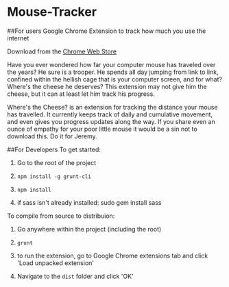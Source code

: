 # Mouse-Tracker
##For users
Google Chrome Extension to track how much you use the internet

Download from the [Chrome Web Store](https://chrome.google.com/webstore/detail/wheres-the-cheese/imgocdfblfikpclhdddnnpcogmndegog)

Have you ever wondered how far your computer mouse has traveled over the years?  He sure is a trooper.  He spends all day jumping from link to link, confined within the hellish cage that is your computer screen, and for what?  Where's the cheese he deserves?  This extension may not give him the cheese, but it can at least let him track his progress.

Where's the Cheese? is an extension for tracking the distance your mouse has travelled.  It currently keeps track of daily and cumulative movement, and even gives you progress updates along the way.  If you share even an ounce of empathy for your poor little mouse it would be a sin not to download this.  Do it for Jeremy.


##For Developers
To get started:

1. Go to the root of the project

2. `npm install -g grunt-cli`

3. `npm install`

4. if sass isn't already installed: sudo gem install sass

To compile from source to distribuion:

1. Go anywhere within the project (including the root)

2. `grunt`

3. to run the extension, go to Google Chrome extensions tab and click 'Load unpacked extension'

4. Navigate to the `dist` folder and click 'OK'
